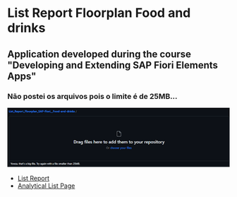 # List Report Floorplan Food and drinks
## Application developed during the course "Developing and Extending SAP Fiori Elements Apps"
### Não postei os arquivos pois o limite é de 25MB...
<p align="center">
  <img src="List Report/img/github.png" alt="Img">
</p>

- [List Report](https://github.com/GabrielCordeiroBarrosoTeles/SAP-Fiori/tree/main/List%20Report)
- [Analytical List Page](https://github.com/GabrielCordeiroBarrosoTeles/SAP-Fiori/tree/main/Analytical%20List%20Page)
